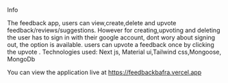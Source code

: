 Info

The feedback app, users can view,create,delete and upvote feedback/reviews/suggestions. However for creating,upvoting and deleting the user has to sign in with their google account, dont wory about signing out, the option is available. users can upvote a feedback once by clicking the upvote .
Technologies used: Next js, Material ui,Tailwind css,Mongoose, MongoDb

You can view the application live at https://feedbackbafra.vercel.app


